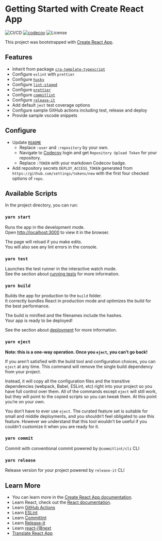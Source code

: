 # Getting Started with Create React App

![CI/CD](https://github.com/:user/:repository/workflows/CI/badge.svg)
[![codecov](https://codecov.io/gh/:user/:repository/branch/master/graph/badge.svg?token=:TOKEN)](https://codecov.io/gh/:user/:repository)
![License](https://img.shields.io/github/license/:user/:repository)

This project was bootstrapped with [Create React App](https://github.com/facebook/create-react-app).

## Features

- Inherit from package [`cra-template-typescript`](https://www.npmjs.com/package/cra-template-typescript)
- Configure `eslint` with `prettier`
- Configure [`husky`](https://typicode.github.io/husky/#/)
- Configure [`lint-staged`](https://github.com/okonet/lint-staged#readme)
- Configure [`prettier`](https://prettier.io/)
- Configure [`commitlint`](https://commitlint.js.org/)
- Configure [`release-it`](https://github.com/release-it/release-it)
- Add default `jest` test coverage options
- Configure sample GitHub actions including test, release and deploy
- Provide sample vscode snippets

## Configure

- Update [`README`](./README.md)
  - Replace `:user` and `:repository` by your own.
  - Navigate to [Codecov](https://codecov.io) login and get `Repository Upload Token` for your repository.
  - Replace `:TOKEN` with your markdown Codecov badge.
- Add repository secrets `DEPLOY_ACCESS_TOKEN` generated from `https://github.com/settings/tokens/new` with the first four checked options of `repo`.

## Available Scripts

In the project directory, you can run:

### `yarn start`

Runs the app in the development mode.\
Open [http://localhost:3000](http://localhost:3000) to view it in the browser.

The page will reload if you make edits.\
You will also see any lint errors in the console.

### `yarn test`

Launches the test runner in the interactive watch mode.\
See the section about [running tests](https://facebook.github.io/create-react-app/docs/running-tests) for more information.

### `yarn build`

Builds the app for production to the `build` folder.\
It correctly bundles React in production mode and optimizes the build for the best performance.

The build is minified and the filenames include the hashes.\
Your app is ready to be deployed!

See the section about [deployment](https://facebook.github.io/create-react-app/docs/deployment) for more information.

### `yarn eject`

**Note: this is a one-way operation. Once you `eject`, you can’t go back!**

If you aren’t satisfied with the build tool and configuration choices, you can `eject` at any time. This command will remove the single build dependency from your project.

Instead, it will copy all the configuration files and the transitive dependencies (webpack, Babel, ESLint, etc) right into your project so you have full control over them. All of the commands except `eject` will still work, but they will point to the copied scripts so you can tweak them. At this point you’re on your own.

You don’t have to ever use `eject`. The curated feature set is suitable for small and middle deployments, and you shouldn’t feel obligated to use this feature. However we understand that this tool wouldn’t be useful if you couldn’t customize it when you are ready for it.

### `yarn commit`

Commit with conventional commit powered by `@commitlint/cli` CLI

### `yarn release`

Release version for your project powered by `release-it` CLI

## Learn More

- You can learn more in the [Create React App documentation](https://facebook.github.io/create-react-app/docs/getting-started).
- Learn React, check out the [React documentation](https://reactjs.org/).
- Learn [GitHub Actions](https://docs.github.com/en/free-pro-team@latest/actions/learn-github-actions)
- Learn [ESLint](https://eslint.org/docs/user-guide/getting-started)
- Learn [Commitlint](https://commitlint.js.org/#/)
- Learn [Release-it](https://github.com/release-it/release-it)
- Learn [react-i18next](https://react.i18next.com/)
- [Translate React App](https://medium.com/@danduan/translating-react-apps-using-i18next-d2f78bc87314#673f)
